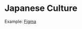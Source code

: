# Japanese Culture

Example: [Figma](https://www.figma.com/file/ClPSP7KCU1NbvxMXA914hlFk/travel-landing-page-jacobvoyles?node-id=0%3A1&t=Mv28Pk7XaOncYbfx-0)

